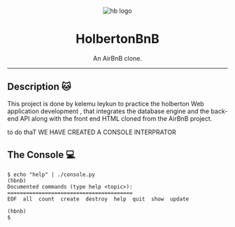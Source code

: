 <p align ="center">

<img src="https://github.com/kelemul/AirBnB_clone/blob/main/tests/assets/hbnb_logo.png" alt="hb logo"/>

</p>

<h1 align="center">HolbertonBnB</h1>
<p align="center">An AirBnB clone.</p>

---

## Description :cat:

This project is done by kelemu leykun to practice the holberton Web application development
, that integrates the database engine and the back-end API along with the front end HTML cloned from the AirBnB project.

to do thaT WE HAVE CREATED A CONSOLE INTERPRATOR
 ## The Console :computer:

```
$ echo "help" | ./console.py
(hbnb) 
Documented commands (type help <topic>):
========================================
EOF  all  count  create  destroy  help  quit  show  update

(hbnb) 
$
```
